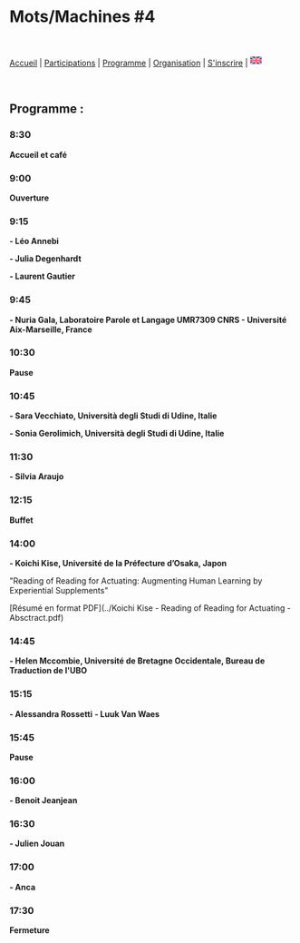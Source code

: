 # Mots/Machines #4

<br>

[Accueil](https://motsmachines.github.io/2022/fr) | [Participations](https://motsmachines.github.io/2022/fr/cfp) | [Programme](https://motsmachines.github.io/2022/fr/program) | [Organisation](https://motsmachines.github.io/2022/fr/orga) | [S'inscrire](https://motsmachines.github.io/2022/fr/registration) | [<img src="EN.png" width="20">](https://motsmachines.github.io/2022/en/program)

<br>

## Programme :

### 8:30

**Accueil et café**

### 9:00

**Ouverture**

### 9:15

**- Léo Annebi**

**- Julia Degenhardt**

**- Laurent Gautier**

### 9:45

**- Nuria Gala, Laboratoire Parole et Langage UMR7309 CNRS - Université Aix-Marseille, France**

### 10:30

**Pause**

### 10:45

**- Sara Vecchiato, Università degli Studi di Udine, Italie**

**- Sonia Gerolimich, Università degli Studi di Udine, Italie**

### 11:30

**- Silvia Araujo**

### 12:15

**Buffet**

### 14:00

**- Koichi Kise, Université de la Préfecture d’Osaka, Japon**

"Reading of Reading for Actuating: Augmenting Human Learning by Experiential Supplements"

[Résumé en format PDF](../Koichi Kise - Reading of Reading for Actuating - Absctract.pdf)

### 14:45

**- Helen Mccombie, Université de Bretagne Occidentale, Bureau de Traduction de l'UBO**

### 15:15

**- Alessandra Rossetti**
**- Luuk Van Waes**

### 15:45

**Pause**

### 16:00

**- Benoit Jeanjean**

### 16:30

**- Julien Jouan**

### 17:00

**- Anca**

### 17:30

**Fermeture**
